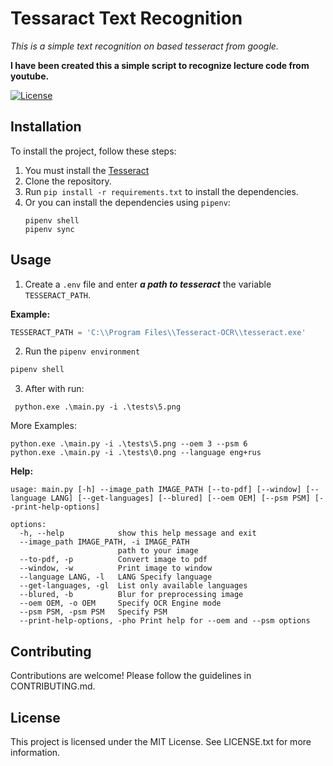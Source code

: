 # Tessaract Text Recognition

*This is a simple text recognition on based tesseract from google.*

**I have been created this a simple script  to recognize lecture code from youtube.**

[![License](https://img.shields.io/badge/license-MIT-blue.svg)](LICENSE)


## Installation

To install the project, follow these steps:

1. You must install the [Tesseract](https://github.com/UB-Mannheim/tesseract/wiki)
2. Clone the repository.
3. Run `pip install -r requirements.txt` to install the dependencies.
4. Or you can install the dependencies using `pipenv`:
    ```
    pipenv shell
    pipenv sync
    ```

## Usage


1. Create a `.env` file and enter ***a path to tesseract*** the variable `TESSERACT_PATH`.

**Example:**
```python
TESSERACT_PATH = 'C:\\Program Files\\Tesseract-OCR\\tesseract.exe'
```

2. Run the `pipenv environment`
```python
pipenv shell
```

3. After with run:
```
 python.exe .\main.py -i .\tests\5.png
```

More Examples:
```
python.exe .\main.py -i .\tests\5.png --oem 3 --psm 6
python.exe .\main.py -i .\tests\0.png --language eng+rus
```

**Help:**
```
usage: main.py [-h] --image_path IMAGE_PATH [--to-pdf] [--window] [--language LANG] [--get-languages] [--blured] [--oem OEM] [--psm PSM] [--print-help-options]

options:
  -h, --help            show this help message and exit
  --image_path IMAGE_PATH, -i IMAGE_PATH
                        path to your image
  --to-pdf, -p          Convert image to pdf
  --window, -w          Print image to window
  --language LANG, -l   LANG Specify language
  --get-languages, -gl  List only available languages
  --blured, -b          Blur for preprocessing image
  --oem OEM, -o OEM     Specify OCR Engine mode
  --psm PSM, -psm PSM   Specify PSM
  --print-help-options, -pho Print help for --oem and --psm options
```

## Contributing

Contributions are welcome! Please follow the guidelines in CONTRIBUTING.md.

## License

This project is licensed under the MIT License. See LICENSE.txt for more information.